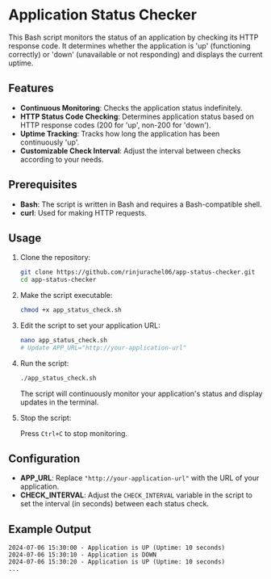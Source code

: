 # Application Status Checker

This Bash script monitors the status of an application by checking its HTTP response code. It determines whether the application is 'up' (functioning correctly) or 'down' (unavailable or not responding) and displays the current uptime.

## Features

- **Continuous Monitoring**: Checks the application status indefinitely.
- **HTTP Status Code Checking**: Determines application status based on HTTP response codes (200 for 'up', non-200 for 'down').
- **Uptime Tracking**: Tracks how long the application has been continuously 'up'.
- **Customizable Check Interval**: Adjust the interval between checks according to your needs.

## Prerequisites

- **Bash**: The script is written in Bash and requires a Bash-compatible shell.
- **curl**: Used for making HTTP requests.

## Usage

1. Clone the repository:

   ```bash
   git clone https://github.com/rinjurachel06/app-status-checker.git
   cd app-status-checker
   ```

2. Make the script executable:

   ```bash
   chmod +x app_status_check.sh
   ```

3. Edit the script to set your application URL:

   ```bash
   nano app_status_check.sh
   # Update APP_URL="http://your-application-url"
   ```

4. Run the script:

   ```bash
   ./app_status_check.sh
   ```

   The script will continuously monitor your application's status and display updates in the terminal.

5. Stop the script:

   Press `Ctrl+C` to stop monitoring.

## Configuration

- **APP_URL**: Replace `"http://your-application-url"` with the URL of your application.
- **CHECK_INTERVAL**: Adjust the `CHECK_INTERVAL` variable in the script to set the interval (in seconds) between each status check.

## Example Output

```
2024-07-06 15:30:00 - Application is UP (Uptime: 10 seconds)
2024-07-06 15:30:10 - Application is DOWN
2024-07-06 15:30:20 - Application is UP (Uptime: 10 seconds)
...

```
